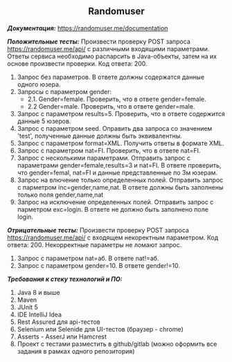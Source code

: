 <h2 align="center" > Randomuser </h2>

***Документация:*** https://randomuser.me/documentation

***Положительные тесты:***
Произвести проверку POST запроса https://randomuser.me/api/ с различными входящими параметрами. Ответы сервиса необходимо распарсить в Java-объекты, затем на их основе произвести проверки. Код ответа: 200.
1. Запрос без параметров. В ответе должны содержатся данные одного юзера.
2. Запросы с параметром gender:
   - 2.1. Gender=female. Проверить, что в ответе gender=female.
   - 2.2 Gender=male. Проверить, что в ответе gender=male.
3. Запрос с параметром results=5. Проверить, что в ответе содержится данные 5 юзеров.
4. Запрос с параметром seed. Оправить два запроса со значением 'test', полученные данные должны быть эквивалентны.
5. Запрос с параметром format=XML. Получить ответы в формате XML.
6. Запрос с параметром nat=FI. Проверить, что в ответе nat=FI.
7. Запрос с несколькими параметрами. Отправить запрос с параметрами gender=female,results=3 и nat=FI. В ответе проверить, что gender=femal, nat=FI и данные представленные по 3м юзерам.
8. Запрос на влючение только определенных полей. Отправить запрос с парметром inc=gender,name,nat. В ответе должны быть заполнены только поля gender,name,nat
9. Запрос на исключение определенных полей. Отправить запрос с парметром exc=login. В ответе не должно быть заполнено поле login.

***Отрицательные тесты:***
Произвести проверку POST запроса https://randomuser.me/api/ с входящем некоректным параметром. Код ответа: 200. Некорректные параметры не ломают запрос.

1. Запрос с параметром nat=аб. В ответе nat!=аб.
2. Запрос с параметром gender=10. В ответе gender!=10.


***Требования к стеку технологий и ПО:***
1. Java 8 и выше
2. Maven
3. JUnit 5
4. IDE IntelliJ Idea
5. Rest Assured для api-тестов
6. Selenium или Selenide для UI-тестов (браузер - chrome)
7. Asserts - AsserJ или Hamcrest
8. Проект с тестами разместить в github/gitlab (можно оформить все задания в рамках одного репозитория)
